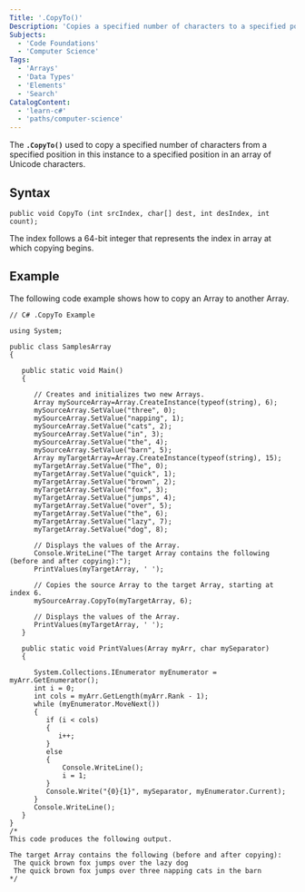 ```yaml
---
Title: '.CopyTo()'
Description: 'Copies a specified number of characters to a specified position in an array'
Subjects:
  - 'Code Foundations'
  - 'Computer Science'
Tags:
  - 'Arrays'
  - 'Data Types'
  - 'Elements'
  - 'Search'
CatalogContent:
  - 'learn-c#'
  - 'paths/computer-science'
---
```


The **`.CopyTo()`** used to copy a specified number of characters from a specified position in this instance to a specified position in an array of Unicode characters.

## Syntax

```pseudo
public void CopyTo (int srcIndex, char[] dest, int desIndex, int count);
```
The index follows a 64-bit integer that represents the index in array at which copying begins.

## Example

The following code example shows how to copy an Array to another Array.

```
// C# .CopyTo Example

using System;

public class SamplesArray
{

   public static void Main()
   {

      // Creates and initializes two new Arrays.
      Array mySourceArray=Array.CreateInstance(typeof(string), 6);
      mySourceArray.SetValue("three", 0);
      mySourceArray.SetValue("napping", 1);
      mySourceArray.SetValue("cats", 2);
      mySourceArray.SetValue("in", 3);
      mySourceArray.SetValue("the", 4);
      mySourceArray.SetValue("barn", 5);
      Array myTargetArray=Array.CreateInstance(typeof(string), 15);
      myTargetArray.SetValue("The", 0);
      myTargetArray.SetValue("quick", 1);
      myTargetArray.SetValue("brown", 2);
      myTargetArray.SetValue("fox", 3);
      myTargetArray.SetValue("jumps", 4);
      myTargetArray.SetValue("over", 5);
      myTargetArray.SetValue("the", 6);
      myTargetArray.SetValue("lazy", 7);
      myTargetArray.SetValue("dog", 8);

      // Displays the values of the Array.
      Console.WriteLine("The target Array contains the following (before and after copying):");
      PrintValues(myTargetArray, ' ');

      // Copies the source Array to the target Array, starting at index 6.
      mySourceArray.CopyTo(myTargetArray, 6);

      // Displays the values of the Array.
      PrintValues(myTargetArray, ' ');
   }

   public static void PrintValues(Array myArr, char mySeparator)
   {

      System.Collections.IEnumerator myEnumerator = myArr.GetEnumerator();
      int i = 0;
      int cols = myArr.GetLength(myArr.Rank - 1);
      while (myEnumerator.MoveNext())
      {
         if (i < cols)
         {
            i++;
         }
         else
         {
             Console.WriteLine();
             i = 1;
         }
         Console.Write("{0}{1}", mySeparator, myEnumerator.Current);
      }
      Console.WriteLine();
   }
}
/*
This code produces the following output.

The target Array contains the following (before and after copying):
 The quick brown fox jumps over the lazy dog
 The quick brown fox jumps over three napping cats in the barn
*/

```